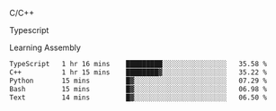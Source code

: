 <p>C/C++</p>
<p> Typescript</p>
<p>Learning Assembly</p>

<!--START_SECTION:waka-->

```txt
TypeScript   1 hr 16 mins    █████████░░░░░░░░░░░░░░░░   35.58 %
C++          1 hr 15 mins    ████████▓░░░░░░░░░░░░░░░░   35.22 %
Python       15 mins         █▓░░░░░░░░░░░░░░░░░░░░░░░   07.29 %
Bash         15 mins         █▓░░░░░░░░░░░░░░░░░░░░░░░   06.98 %
Text         14 mins         █▓░░░░░░░░░░░░░░░░░░░░░░░   06.50 %
```

<!--END_SECTION:waka-->
